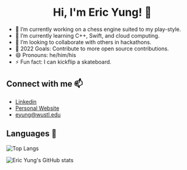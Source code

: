 ### <h1 align="center">Hi, I'm Eric Yung! 👋 </h1>
- 🔭 I’m currently working on a chess engine suited to my play-style.
- 🌱 I’m currently learning C++, Swift, and cloud computing.
- 👯 I’m looking to collaborate with others in hackathons.
- 🚩 2022 Goals: Contribute to more open source contributions.
- 😄 Pronouns: he/him/his
- ⚡ Fun fact: I can kickflip a skateboard.

### <h2>Connect with me 📫</h3>
- [Linkedin](https://www.linkedin.com/in/eric-yung-40336018b/)
- [Personal Website](https://ericyung1.github.io/)
- eyung@wustl.edu
### <h2>Languages 📌</h2>

![Top Langs](https://github-readme-stats.vercel.app/api/top-langs/?username=anuraghazra&layout=compact&theme=radical)

![Eric Yung's GitHub stats](https://github-readme-stats.vercel.app/api?username=ericyung1&show_icons=true&theme=radical)
